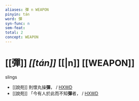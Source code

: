 ```yaml
---
aliases: 彈 n WEAPON
pinyin: tán
word: 彈
syn-func: n
sem-feat: 
total: 2
concept: WEAPON 
---
```

# [[彈]] *[[tán]]*  [[|n]] [[WEAPON]]
slings
 - [[說苑]] 則懷丸操**彈**， / [HXWD](https://hxwd.org/textview.html?location=CH1a0907_CHANT_009-6a.7)
 - [[說苑]] 「今有人於此而不知**彈**者，
                     / [HXWD](https://hxwd.org/textview.html?location=CH1a0907_CHANT_011-9a.13)